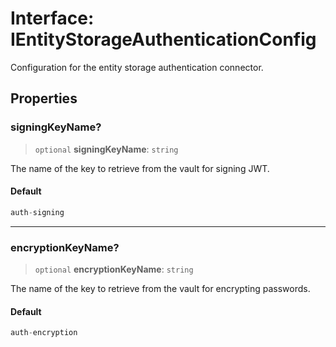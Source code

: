 # Interface: IEntityStorageAuthenticationConfig

Configuration for the entity storage authentication connector.

## Properties

### signingKeyName?

> `optional` **signingKeyName**: `string`

The name of the key to retrieve from the vault for signing JWT.

#### Default

```ts
auth-signing
```

***

### encryptionKeyName?

> `optional` **encryptionKeyName**: `string`

The name of the key to retrieve from the vault for encrypting passwords.

#### Default

```ts
auth-encryption
```
